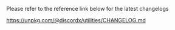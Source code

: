 Please refer to the reference link below for the latest changelogs

https://unpkg.com/@discordx/utilities/CHANGELOG.md
